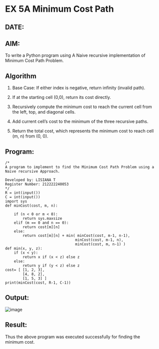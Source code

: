# EX 5A Minimum Cost Path
## DATE:
## AIM:
To write a Python program using A Naive recursive implementation of Minimum Cost Path Problem.




## Algorithm
1. Base Case: If either index is negative, return infinity (invalid path).

2. If at the starting cell (0,0), return its cost directly.

3. Recursively compute the minimum cost to reach the current cell from the left, top, and diagonal cells.

4. Add current cell’s cost to the minimum of the three recursive paths.

5. Return the total cost, which represents the minimum cost to reach cell (m, n) from (0, 0).

## Program:
```
/*
A program to implement to find the Minimum Cost Path Problem using a  Naive recursive Approach.

Developed by: LISIANA T
Register Number: 212222240053 
*/
R = int(input())
C = int(input())
import sys
def minCost(cost, m, n):
    
    if (n < 0 or m < 0):
        return sys.maxsize
    elif (m == 0 and n == 0):
        return cost[m][n]
    else:
        return cost[m][n] + min( minCost(cost, m-1, n-1),
                                minCost(cost, m-1, n),
                                minCost(cost, m, n-1) )
def min(x, y, z):
    if (x < y):
        return x if (x < z) else z
    else:
        return y if (y < z) else z
cost= [ [1, 2, 3],
        [4, 8, 2],
        [1, 5, 3] ]
print(minCost(cost, R-1, C-1))
```

## Output:

![image](https://github.com/user-attachments/assets/a359cc3e-3ee4-4020-8356-6b76a47ec556)


## Result:
Thus the above program was executed successfully for finding the minimum cost.
